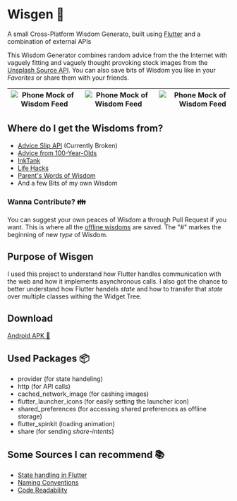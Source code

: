 # Wisgen 🔮

A small Cross-Platform Wisdom Generato, built using [Flutter](https://flutter.dev/) and a combination of external APIs

This Wisdom Generator combines random advice from the the Internet with vaguely fitting and vaguely thought provoking stock images from the [Unsplash Source API](https://source.unsplash.com/). 
You can also save bits of Wisdom you like in your _Favorites_ or share them with your friends.



| ![Phone Mock of Wisdom Feed](https://github.com/Fasust/wisgen/blob/master/.additional_material/mock-feed-1.png) | ![Phone Mock of Wisdom Feed](https://github.com/Fasust/wisgen/blob/master/.additional_material/mock-feed-2.png) | ![Phone Mock of Wisdom Feed](https://github.com/Fasust/wisgen/blob/master/.additional_material/mock-feed-3.png) |
| -------------------------------------------------------------------------------------------------------------- | :------------------------------------------------------------------------------------------------------------: | -------------------------------------------------------------------------------------------------------------: |

## Where do I get the Wisdoms from?
- [Advice Slip API](https://api.adviceslip.com) (Currently Broken)
- [Advice from 100-Year-Olds](http://mentalfloss.com/article/54286/100-pieces-advice-100-year-olds)
- [InkTank](https://inktank.fi/28-of-the-best-pieces-of-advice-about-life-youll-ever-read/)
- [Life Hacks](https://www.lifehack.org/articles/lifestyle/50-life-lessons-that-people-arent-told-about.html)
- [Parent's Words of Wisdom](https://www.huffpost.com/entry/parents-words-of-wisdom_b_5598671)
- And a few Bits of my own Wisdom

### Wanna Contribute? 👪
You can suggest your own peaces of Wisdom a through Pull Request if you want. This is where all the [offline wisdoms](https://github.com/Fasust/wisgen/blob/master/assets/advice.txt) are saved. The "#" markes the beginning of new _type_ of Wisdom.

## Purpose of Wisgen
I used this project to understand how Flutter handles communication with the web and how it implements asynchronous calls. I also got the chance to better understand how Flutter handels _state_ and how to transfer that _state_ over multiple classes withing the Widget Tree.

## Download
[Android APK 📲](https://github.com/Fasust/wisgen/blob/master/app-release.apk)

## Used Packages 📦
- provider (for state handeling)
- http (for API calls)
- cached_network_image (for cashing images)
- flutter_launcher_icons (for easily setting the launcher icon)
- shared_preferences (for accessing shared preferences as offline storage)
- flutter_spinkit (loading animation)
- share (for sending _share-intents_)
 
## Some Sources I can recommend 📚
- [State handling in Flutter](https://www.youtube.com/watch?v=d_m5csmrf7I)
- [Naming Conventions](https://dart.dev/guides/language/effective-dart/style)
- [Code Readability](https://iirokrankka.com/2018/06/18/putting-build-methods-on-a-diet/)
